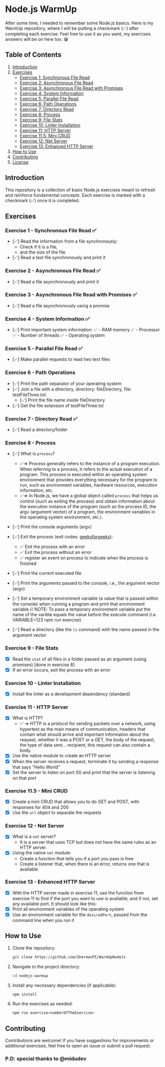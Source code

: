 # Node.js WarmUp

After some time, I needed to remember some Node.js basics. Here is my WarmUp repository, where I will be putting a checkmark (✅) after completing each exercise. Feel free to use it as you want, my exercises answers will be on here too. 😁

## Table of Contents

1. [Introduction](#introduction)
2. [Exercises](#exercises)
    - [Exercise 1: Synchronous File Read](#exercise-1---synchronous-file-read)
    - [Exercise 2: Asynchronous File Read](#exercise-2---asynchronous-file-read)
    - [Exercise 3: Asynchronous File Read with Promises](#exercise-3---asynchronous-file-read-with-promises)
    - [Exercise 4: System Information](#exercise-4---system-information)
    - [Exercise 5: Parallel File Read](#exercise-5---parallel-file-read)
    - [Exercise 6: Path Operations](#exercise-6---path-operations)
    - [Exercise 7: Directory Read](#exercise-7---directory-read)
    - [Exercise 8: Process](#exercise-8---process)
    - [Exercise 9: File Stats](#exercise-9---file-stats)
    - [Exercise 10: Linter Installation](#exercise-10---linter-installation)
    - [Exercise 11: HTTP Server](#exercise-11---http-server)
    - [Exercise 11.5: Mini CRUD](#exercise-115---mini-crud)
    - [Exercise 12: Net Server](#exercise-12---net-server)
    - [Exercise 13: Enhanced HTTP Server](#exercise-13---enhanced-http-server)
3. [How to Use](#how-to-use)
4. [Contributing](#contributing)
5. [License](#license)

## Introduction

This repository is a collection of basic Node.js exercises meant to refresh and reinforce fundamental concepts. Each exercise is marked with a checkmark (✅) once it is completed.

## Exercises

### Exercise 1 - Synchronous File Read ✅
- [✅] Read the information from a file synchronously:
    - Check if it is a file,
    - and the size of the file
- [✅] Read a text file synchronously and print it

### Exercise 2 - Asynchronous File Read ✅
- [✅] Read a file asynchronously and print it

### Exercise 3 - Asynchronous File Read with Promises ✅
- [✅] Read a file asynchronously using a promise

### Exercise 4 - System Information ✅
- [✅] Print important system information:
    ✅ - RAM memory 
    ✅ - Processor 
    ✅ - Number of threads
    ✅ - Operating system

### Exercise 5 - Parallel File Read ✅
- [✅] Make parallel requests to read two text files

### Exercise 6 - Path Operations
- [✅] Print the path separator of your operating system
- [✅] Join a file with a directory, directory: fileDirectory, file: testFileThree.txt:
    - [✅] Print the file name inside fileDirectory 
- [✅] Get the file extension of testFileThree.txt

### Exercise 7 - Directory Read ✅
- [✅] Read a directory/folder

### Exercise 8 - Process
- [✅] What is `process`?
    - ✅=> Process generally refers to the instance of a program execution. When referring to a process, it refers to the actual execution of a program. This process is executed within an operating system environment that provides everything necessary for the program to run, such as environment variables, hardware resources, execution information, etc.
    - ✅=> In Node.js, we have a global object called `process` that helps us control (such as exiting the process) and obtain information about the execution instance of the program (such as the process ID, the argv (argument vector) of a program, the environment variables in the operating system environment, etc.).

- [✅] Print the console arguments (argv)
- [✅] Exit the process (exit codes: [geeksforgeeks](https://www.geeksforgeeks.org/node-js-exit-codes/)):
    - ✅ Exit the process with an error
    - ✅ Exit the process without an error
    - ✅ register an event on process to indicate when the process is finished
- [✅] Print the current executed file
- [✅] Print the arguments passed to the console, i.e., the argument vector (argv)
- [✅] Set a temporary environment variable (a value that is passed within the console) when running a program and print that environment variable
// NOTE: To pass a temporary environment variable put the name of the varible equals the value before the execute command (i.e. VARIABLE=123 npm run exercise)
- [✅] Read a directory (like the `ls` command) with the name passed in the argument vector

<!-- Some doc about event emitters https://nodejs.org/en/learn/asynchronous-work/the-nodejs-event-emitter -->

### Exercise 9 - File Stats
- [x] Read the `stat` of all files in a folder passed as an argument (using promises) [done in exercise 8]
- [x] If an error occurs, exit the process with an error

### Exercise 10 - Linter Installation
- [x] Install the linter as a development dependency (standard)

### Exercise 11 - HTTP Server
- [x] What is HTTP?
    - ✅ => HTTP is a protocol for sending packets over a network, using hypertext as the main means of communication, headers that contain what should arrive and important information about the request, whether it was a POST or a GET, the body of the request, the type of data sent... recipient, this request can also contain a body.
- [x] Use the native module to create an HTTP server
- [x] When the server receives a request, terminate it by sending a response that says "Hello World"
- [x] Set the server to listen on port (0) and print that the server is listening on that port

### Exercise 11.5 - Mini CRUD
- [x] Create a mini CRUD that allows you to do GET and POST, with responses for 404 and 200
- [x] Use the `url` object to separate the requests

### Exercise 12 - Net Server
- [x] What is a `net` server?
    - It is a server that uses TCP but does not have the same rules as an HTTP server.
- [x] Using the native `net` module:
    - Create a function that tells you if a port you pass is free
    - Create a listener that, when there is an error, returns one that is available

### Exercise 13 - Enhanced HTTP Server
- [x] With the HTTP server made in exercise 11, use the function from exercise 11 to find if the port you want to use is available, and if not, set any available port. It should look like this:
- [x] Print all environment variables of the operating system
- [x] Use an environment variable for the `desiredPort`, passed from the command line when you run it

## How to Use

1. Clone the repository:
    ```bash
    git clone https://github.com/ShermanPI/WarmUpNodeJs
    ```
2. Navigate to the project directory:
    ```bash
    cd nodejs-warmup
    ```
3. Install any necessary dependencies (if applicable):
    ```bash
    npm install
    ```
4. Run the exercises as needed:
    ```bash
    npm run exercise<numberOfTheExercise>
    ```

## Contributing

Contributions are welcome! If you have suggestions for improvements or additional exercises, feel free to open an issue or submit a pull request.

### P.D: special thanks to @midudev
